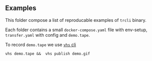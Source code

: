 ## Examples

This folder compose a list of reproducable examples of `trcli` binary.

Each folder contains a small `docker-compose.yaml` file with env-setup, `transfer.yaml` with config and `demo.tape`.

To record `demo.tape` we use [`vhs` cli](https://vhs.charm.sh/)

```shell
vhs demo.tape &&  vhs publish demo.gif
```
